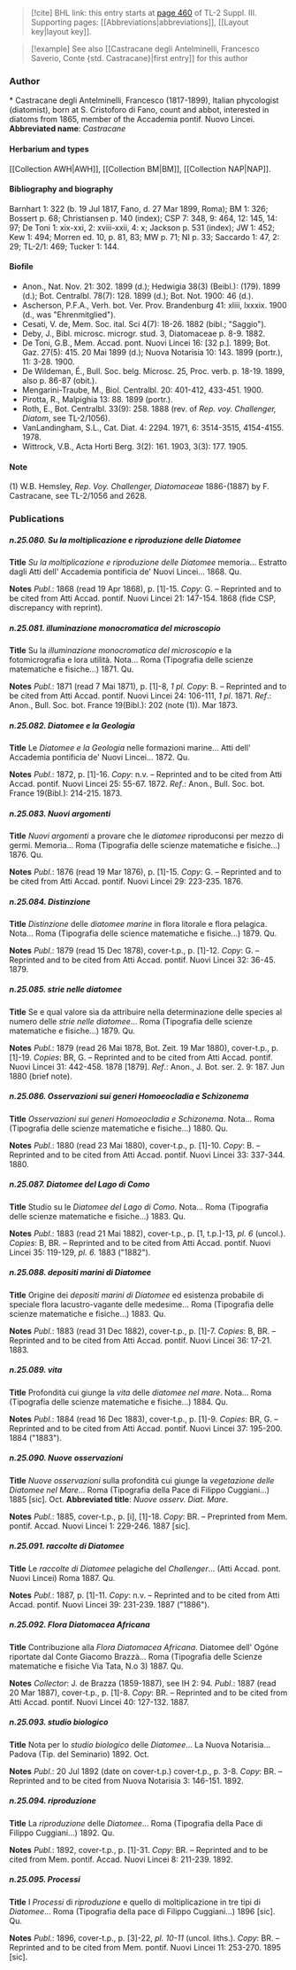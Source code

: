 > [!cite] BHL link: this entry starts at [page 460](https://www.biodiversitylibrary.org/page/33266767) of TL-2 Suppl. III.
> Supporting pages: [[Abbreviations|abbreviations]], [[Layout key|layout key]].

> [!example] See also [[Castracane degli Antelminelli, Francesco Saverio, Conte {std. Castracane}|first entry]] for this author

### Author

\* Castracane degli Antelminelli, Francesco (1817-1899), Italian phycologist (diatomist), born at S. Cristoforo di Fano, count and abbot, interested in diatoms from 1865, member of the Accademia pontif. Nuovo Lincei. 
**Abbreviated name**: *Castracane*

#### Herbarium and types

[[Collection AWH|AWH]], [[Collection BM|BM]], [[Collection NAP|NAP]].

#### Bibliography and biography

Barnhart 1: 322 (b. 19 Jul 1817, Fano, d. 27 Mar 1899, Roma); BM 1: 326; Bossert p. 68; Christiansen p. 140 (index); CSP 7: 348, 9: 464, 12: 145, 14: 97; De Toni 1: xix-xxi, 2: xviii-xxii, 4: x; Jackson p. 531 (index); JW 1: 452; Kew 1: 494; Morren ed. 10, p. 81, 83; MW p. 71; NI p. 33; Saccardo 1: 47, 2: 29; TL-2/1: 469; Tucker 1: 144.

#### Biofile

- Anon., Nat. Nov. 21: 302. 1899 (d.); Hedwigia 38(3) (Beibl.): (179). 1899 (d.); Bot. Centralbl. 78(7): 128. 1899 (d.); Bot. Not. 1900: 46 (d.).
- Ascherson, P.F.A., Verh. bot. Ver. Prov. Brandenburg 41: xliii, lxxxix. 1900 (d., was "Ehrenmitglied").
- Cesati, V. de, Mem. Soc. ital. Sci 4(7): 18-26. 1882 (bibl.; "Saggio").
- Deby, J., Bibl. microsc. microgr. stud. 3, Diatomaceae p. 8-9. 1882.
- De Toni, G.B., Mem. Accad. pont. Nuovi Lincei 16: \[32 p.\]. 1899; Bot. Gaz. 27(5): 415. 20 Mai 1899 (d.); Nuova Notarisia 10: 143. 1899 (portr.), 11: 3-28. 1900.
- De Wildeman, É., Bull. Soc. belg. Microsc. 25, Proc. verb. p. 18-19. 1899, also p. 86-87 (obit.).
- Mengarini-Traube, M., Biol. Centralbl. 20: 401-412, 433-451. 1900.
- Pirotta, R., Malpighia 13: 88. 1899 (portr.).
- Roth, E., Bot. Centralbl. 33(9): 258. 1888 (rev. of *Rep. voy. Challenger, Diatom*, see TL-2/1056).
- VanLandingham, S.L., Cat. Diat. 4: 2294. 1971, 6: 3514-3515, 4154-4155. 1978.
- Wittrock, V.B., Acta Horti Berg. 3(2): 161. 1903, 3(3): 177. 1905.

#### Note

(1) W.B. Hemsley, *Rep. Voy. Challenger, Diatomaceae* 1886-(1887) by F. Castracane, see TL-2/1056 and 2628.

### Publications

##### n.25.080. Su la moltiplicazione e riproduzione delle Diatomee

**Title**
*Su la moltiplicazione e riproduzione delle Diatomee* memoria... Estratto dagli Atti dell' Accademia pontificia de' Nuovi Lincei... 1868. Qu.

**Notes**
*Publ*.: 1868 (read 19 Apr 1868), p. \[1\]-15. *Copy*: G. – Reprinted and to be cited from Atti Accad. pontif. Nuovi Lincei 21: 147-154. 1868 (fide CSP, discrepancy with reprint).

##### n.25.081. illuminazione monocromatica del microscopio

**Title**
Su la *illuminazione monocromatica del microscopio* e la fotomicrografia e lora utilità. Nota... Roma (Tipografia delle scienze matematiche e fisiche...) 1871. Qu.

**Notes**
*Publ*.: 1871 (read 7 Mai 1871), p. \[1\]-8, *1 pl. Copy*: B. – Reprinted and to be cited from Atti Accad. pontif. Nuovi Lincei 24: 106-111, *1 pl*. 1871.
*Ref*.: Anon., Bull. Soc. bot. France 19(Bibl.): 202 (note (1)). Mar 1873.

##### n.25.082. Diatomee e la Geologia

**Title**
Le *Diatomee e la Geologia* nelle formazioni marine... Atti dell' Accademia pontificia de' Nuovi Lincei... 1872. Qu.

**Notes**
*Publ*.: 1872, p. \[1\]-16. *Copy*: n.v. – Reprinted and to be cited from Atti Accad. pontif. Nuovi Lincei 25: 55-67. 1872.
*Ref*.: Anon., Bull. Soc. bot. France 19(Bibl.): 214-215. 1873.

##### n.25.083. Nuovi argomenti

**Title**
*Nuovi argomenti* a provare che le *diatomee* riproduconsi per mezzo di germi. Memoria... Roma (Tipografia delle scienze matematiche e fisiche...) 1876. Qu.

**Notes**
*Publ*.: 1876 (read 19 Mar 1876), p. \[1\]-15. *Copy*: G. – Reprinted and to be cited from Atti Accad. pontif. Nuovi Lincei 29: 223-235. 1876.

##### n.25.084. Distinzione

**Title**
*Distinzione* delle *diatomee marine* in flora litorale e flora pelagica. Nota... Roma (Tipografia delle science matematiche e fisiche...) 1879. Qu.

**Notes**
*Publ*.: 1879 (read 15 Dec 1878), cover-t.p., p. \[1\]-12. *Copy*: G. – Reprinted and to be cited from Atti Accad. pontif. Nuovi Lincei 32: 36-45. 1879.

##### n.25.085. strie nelle diatomee

**Title**
Se e qual valore sia da attribuire nella determinazione delle species al numero delle *strie nelle diatomee*... Roma (Tipografia delle scienze matematiche e fisiche...) 1879. Qu.

**Notes**
*Publ*.: 1879 (read 26 Mai 1878, Bot. Zeit. 19 Mar 1880), cover-t.p., p. \[1\]-19. *Copies*: BR, G. – Reprinted and to be cited from Atti Accad. pontif. Nuovi Lincei 31: 442-458. 1878 \[1879\].
*Ref*.: Anon., J. Bot. ser. 2. 9: 187. Jun 1880 (brief note).

##### n.25.086. Osservazioni sui generi Homoeocladia e Schizonema

**Title**
*Osservazioni sui generi Homoeocladia e Schizonema*. Nota... Roma (Tipografia delle scienze matematiche e fisiche...) 1880. Qu.

**Notes**
*Publ*.: 1880 (read 23 Mai 1880), cover-t.p., p. \[1\]-10. *Copy*: B. – Reprinted and to be cited from Atti Accad. pontif. Nuovi Lincei 33: 337-344. 1880.

##### n.25.087. Diatomee del Lago di Como

**Title**
Studio su le *Diatomee del Lago di Como*. Nota... Roma (Tipografia delle scienze matematiche e fisiche...) 1883. Qu.

**Notes**
*Publ*.: 1883 (read 21 Mai 1882), cover-t.p., p. \[1, t.p.\]-13, *pl. 6* (uncol.). *Copies*: B, BR. – Reprinted and to be cited from Atti Accad. pontif. Nuovi Lincei 35: 119-129, *pl. 6.* 1883 ("1882").

##### n.25.088. depositi marini di Diatomee

**Title**
Origine dei *depositi marini di Diatomee* ed esistenza probabile di speciale flora lacustro-vagante delle medesime... Roma (Tipografia delle scienze matematiche e fisiche...) 1883. Qu.

**Notes**
*Publ*.: 1883 (read 31 Dec 1882), cover-t.p., p. \[1\]-7. *Copies*: B, BR. – Reprinted and to be cited from Atti Accad. pontif. Nuovi Lincei 36: 17-21. 1883.

##### n.25.089. vita

**Title**
Profondità cui giunge la *vita* delle *diatomee nel mare*. Nota... Roma (Tipografia delle scienze matematiche e fisiche...) 1884. Qu.

**Notes**
*Publ*.: 1884 (read 16 Dec 1883), cover-t.p., p. \[1\]-9. *Copies*: BR, G. – Reprinted and to be cited from Atti Accad. pontif. Nuovi Lincei 37: 195-200. 1884 ("1883").

##### n.25.090. Nuove osservazioni

**Title**
*Nuove osservazioni* sulla profondità cui giunge la *vegetazione delle Diatomee nel Mare*... Roma (Tipografia della Pace di Filippo Cuggiani...) 1885 \[sic\]. Oct.
**Abbreviated title**: *Nuove osserv. Diat. Mare*.

**Notes**
*Publ*.: 1885, cover-t.p., p. \[i\], \[1\]-18. *Copy*: BR. – Preprinted from Mem. pontif. Accad. Nuovi Lincei 1: 229-246. 1887 \[sic\].

##### n.25.091. raccolte di Diatomee

**Title**
Le *raccolte di Diatomee* pelagiche del *Challenger*... (Atti Accad. pont. Nuovi Lincei) Roma 1887. Qu.

**Notes**
*Publ*.: 1887, p. \[1\]-11. *Copy*: n.v. – Reprinted and to be cited from Atti Accad. pontif. Nuovi Lincei 39: 231-239. 1887 ("1886").

##### n.25.092. Flora Diatomacea Africana

**Title**
Contribuzione alla *Flora Diatomacea Africana*. Diatomee dell' Ogóne riportate dal Conte Giacomo Brazzà... Roma (Tipografia delle Scienze matematiche e fisiche Via Tata, N.o 3) 1887. Qu.

**Notes**
*Collector*: J. de Brazza (1859-1887), see IH 2: 94.
*Publ*.: 1887 (read 20 Mar 1887), cover-t.p., p. \[1\]-8. *Copy*: BR. – Reprinted and to be cited from Atti Accad. pontif. Nuovi Lincei 40: 127-132. 1887.

##### n.25.093. studio biologico

**Title**
Nota per lo *studio biologico* delle *Diatomee*... La Nuova Notarisia... Padova (Tip. del Seminario) 1892. Oct.

**Notes**
*Publ*.: 20 Jul 1892 (date on cover-t.p.) cover-t.p., p. 3-8. *Copy*: BR. – Reprinted and to be cited from Nuova Notarisia 3: 146-151. 1892.

##### n.25.094. riproduzione

**Title**
La *riproduzione* delle *Diatomee*... Roma (Tipografia della Pace di Filippo Cuggiani...) 1892. Qu.

**Notes**
*Publ*.: 1892, cover-t.p., p. \[1\]-31. *Copy*: BR. – Reprinted and to be cited from Mem. pontif. Accad. Nuovi Lincei 8: 211-239. 1892.

##### n.25.095. Processi

**Title**
I *Processi* di *riproduzione* e quello di moltiplicazione in tre tipi di *Diatomee*... Roma (Tipografia della pace di Filippo Cuggiani...) 1896 \[sic\]. Qu.

**Notes**
*Publ*.: 1896, cover-t.p., p. \[3\]-22, *pl. 10-11* (uncol. liths.). *Copy*: BR. – Reprinted and to be cited from Mem. pontif. Nuovi Lincei 11: 253-270. 1895 \[sic\].

